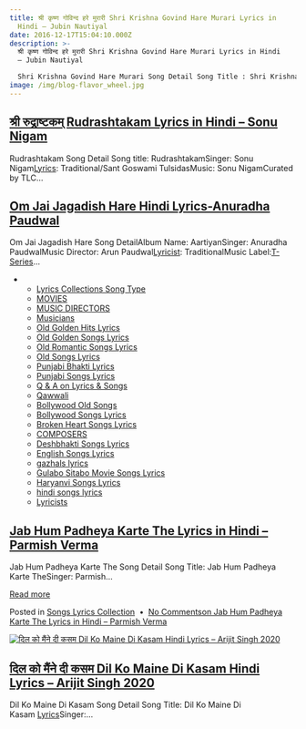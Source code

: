 ```yaml
---
title: श्री कृष्ण गोविन्द हरे मुरारी Shri Krishna Govind Hare Murari Lyrics in
  Hindi – Jubin Nautiyal
date: 2016-12-17T15:04:10.000Z
description: >-
  श्री कृष्ण गोविन्द हरे मुरारी Shri Krishna Govind Hare Murari Lyrics in Hindi
  – Jubin Nautiyal

  Shri Krishna Govind Hare Murari Song Detail Song Title : Shri Krishna Govind Hare Murari…
image: /img/blog-flavor_wheel.jpg
---
```

<!--StartFragment-->

## [श्री रुद्राष्टकम् Rudrashtakam Lyrics in Hindi – Sonu Nigam](https://lyrics-in-hindi.com/bhakti-bhajans/%e0%a4%b6%e0%a5%8d%e0%a4%b0%e0%a5%80-%e0%a4%b0%e0%a5%81%e0%a4%a6%e0%a5%8d%e0%a4%b0%e0%a4%be%e0%a4%b7%e0%a5%8d%e0%a4%9f%e0%a4%95%e0%a4%ae%e0%a5%8d-rudrashtakam-lyrics-in-hindi-sonu-nigam/)

Rudrashtakam Song Detail Song title: RudrashtakamSinger: Sonu Nigam[Lyrics](https://lyrics-in-hindi.com/tag/lyrics/): Traditional/Sant Goswami TulsidasMusic: Sonu NigamCurated by TLC…

<!--EndFragment-->

<!--StartFragment-->

## [Om Jai Jagadish Hare Hindi Lyrics-Anuradha Paudwal](https://lyrics-in-hindi.com/song-lyrics-collection/om-jai-jagadish-hare-hindi-lyrics-anuradha-paudwal/)

Om Jai Jagadish Hare Song DetailAlbum Name: AartiyanSinger: Anuradha PaudwalMusic Director: Arun Paudwal[Lyricist](https://lyrics-in-hindi.com/tag/lyricist/): TraditionalMusic Label:[T-Series](https://lyrics-in-hindi.com/tag/t-series/)…

<!--EndFragment-->

* <!--StartFragment-->

  * [Lyrics Collections Song Type](https://lyrics-in-hindi.com/lyrics-collections-song-type/)
  * [MOVIES](https://lyrics-in-hindi.com/movies/ "Bollywood movies since 1931 . Hindi Songs Lyrics  from all Bollywood Movies since the begining of the bollywood industry. Enjoy here best songs and lyrics ")
  * [MUSIC DIRECTORS](https://lyrics-in-hindi.com/music-directors/)
  * [Musicians](https://lyrics-in-hindi.com/musicians/)
  * [Old Golden Hits Lyrics](https://lyrics-in-hindi.com/old-golden-hits-lyrics/)
  * [Old Golden Songs Lyrics](https://lyrics-in-hindi.com/old-golden-songs-lyrics/)
  * [Old Romantic Songs Lyrics](https://lyrics-in-hindi.com/old-romantic-songs-lyrics/)
  * [Old Songs Lyrics](https://lyrics-in-hindi.com/old-songs-lyrics/)
  * [Punjabi Bhakti Lyrics](https://lyrics-in-hindi.com/punjabi-bhakti-lyrics/)
  * [Punjabi Songs Lyrics](https://lyrics-in-hindi.com/punjabi-songs-lyrics/)
  * [Q & A on Lyrics & Songs](https://lyrics-in-hindi.com/q-a-on-lyrics-songs/)
  * [Qawwali](https://lyrics-in-hindi.com/qawwali/)

  <!--StartFragment-->

  * [Bollywood Old Songs](https://lyrics-in-hindi.com/bollywood-old-songs/)
  * [Bollywood Songs Lyrics](https://lyrics-in-hindi.com/bollywood-songs-lyrics/)
  * [Broken Heart Songs Lyrics](https://lyrics-in-hindi.com/broken-heart-songs-lyrics/)
  * [COMPOSERS](https://lyrics-in-hindi.com/composers/)
  * [Deshbhakti Songs Lyrics](https://lyrics-in-hindi.com/deshbhakti-songs-lyrics/)
  * [English Songs Lyrics](https://lyrics-in-hindi.com/english-songs-lyrics/)
  * [gazhals lyrics](https://lyrics-in-hindi.com/gazhals-lyrics/)
  * [Gulabo Sitabo Movie Songs Lyrics](https://lyrics-in-hindi.com/gulabo-sitabo-movie-songs-lyrics/)
  * [Haryanvi Songs Lyrics](https://lyrics-in-hindi.com/haryanvi-songs-lyrics/)
  * [hindi songs lyrics](https://lyrics-in-hindi.com/hindi-songs-lyrics/)
  * [Lyricists](https://lyrics-in-hindi.com/lyricists/)

  <!--EndFragment-->

<!--StartFragment-->

## [Jab Hum Padheya Karte The Lyrics in Hindi – Parmish Verma](https://lyrics-in-hindi.com/song-lyrics-collection/jab-hum-padheya-karte-the-lyrics-in-hindi-parmish-verma/)

Jab Hum Padheya Karte The Song Detail Song Title: Jab Hum Padheya Karte TheSinger: Parmish…

[Read more](https://lyrics-in-hindi.com/song-lyrics-collection/jab-hum-padheya-karte-the-lyrics-in-hindi-parmish-verma/)

Posted in [Songs Lyrics Collection](https://lyrics-in-hindi.com/song-lyrics-collection/)  •  [No Commentson Jab Hum Padheya Karte The Lyrics in Hindi – Parmish Verma](https://lyrics-in-hindi.com/song-lyrics-collection/jab-hum-padheya-karte-the-lyrics-in-hindi-parmish-verma/#respond)

[![दिल को मैंने दी कसम Dil Ko Maine Di Kasam Hindi Lyrics – Arijit Singh 2020](https://lyrics-in-hindi.com/wp-content/uploads/2021/06/0-115.jpg "दिल को मैंने दी कसम Dil Ko Maine Di Kasam Hindi Lyrics – Arijit Singh 2020 2")](https://lyrics-in-hindi.com/song-lyrics-collection/%e0%a4%a6%e0%a4%bf%e0%a4%b2-%e0%a4%95%e0%a5%8b-%e0%a4%ae%e0%a5%88%e0%a4%82%e0%a4%a8%e0%a5%87-%e0%a4%a6%e0%a5%80-%e0%a4%95%e0%a4%b8%e0%a4%ae-dil-ko-maine-di-kasam-hindi-lyrics-arijit-singh-20/)

## [दिल को मैंने दी कसम Dil Ko Maine Di Kasam Hindi Lyrics – Arijit Singh 2020](https://lyrics-in-hindi.com/song-lyrics-collection/%e0%a4%a6%e0%a4%bf%e0%a4%b2-%e0%a4%95%e0%a5%8b-%e0%a4%ae%e0%a5%88%e0%a4%82%e0%a4%a8%e0%a5%87-%e0%a4%a6%e0%a5%80-%e0%a4%95%e0%a4%b8%e0%a4%ae-dil-ko-maine-di-kasam-hindi-lyrics-arijit-singh-20/)

Dil Ko Maine Di Kasam Song Detail Song Title: Dil Ko Maine Di Kasam [Lyrics](https://lyrics-in-hindi.com/tag/lyrics/)Singer:…

<!--EndFragment-->